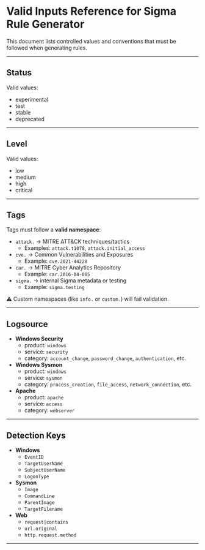 # Valid Inputs Reference for Sigma Rule Generator

This document lists controlled values and conventions that must be followed when generating rules.

---

## Status
Valid values:
- experimental
- test
- stable
- deprecated

---

## Level
Valid values:
- low
- medium
- high
- critical

---

## Tags
Tags must follow a **valid namespace**:
- `attack.` → MITRE ATT&CK techniques/tactics  
  - Examples: `attack.t1078`, `attack.initial_access`
- `cve.` → Common Vulnerabilities and Exposures  
  - Example: `cve.2021-44228`
- `car.` → MITRE Cyber Analytics Repository  
  - Example: `car.2016-04-005`
- `sigma.` → internal Sigma metadata or testing  
  - Example: `sigma.testing`

⚠️ Custom namespaces (like `info.` or `custom.`) will fail validation.

---

## Logsource
- **Windows Security**
  - product: `windows`
  - service: `security`
  - category: `account_change`, `password_change`, `authentication`, etc.
- **Windows Sysmon**
  - product: `windows`
  - service: `sysmon`
  - category: `process_creation`, `file_access`, `network_connection`, etc.
- **Apache**
  - product: `apache`
  - service: `access`
  - category: `webserver`

---

## Detection Keys
- **Windows**
  - `EventID`
  - `TargetUserName`
  - `SubjectUserName`
  - `LogonType`
- **Sysmon**
  - `Image`
  - `CommandLine`
  - `ParentImage`
  - `TargetFilename`
- **Web**
  - `request|contains`
  - `url.original`
  - `http.request.method`

---

